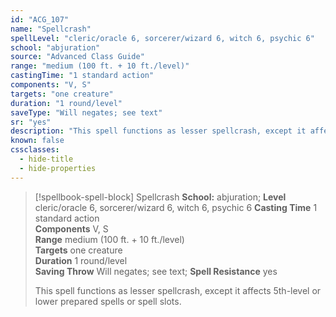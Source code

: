 ```yaml
---
id: "ACG_107"
name: "Spellcrash"
spellLevel: "cleric/oracle 6, sorcerer/wizard 6, witch 6, psychic 6"
school: "abjuration"
source: "Advanced Class Guide"
range: "medium (100 ft. + 10 ft./level)"
castingTime: "1 standard action"
components: "V, S"
targets: "one creature"
duration: "1 round/level"
saveType: "Will negates; see text"
sr: "yes"
description: "This spell functions as lesser spellcrash, except it affects 5th-level or lower prepared spells or spell slots."
known: false
cssclasses:
  - hide-title
  - hide-properties
---
```


> [!spellbook-spell-block] Spellcrash
> **School:** abjuration; **Level** cleric/oracle 6, sorcerer/wizard 6, witch 6, psychic 6
> **Casting Time** 1 standard action  
> **Components** V, S  
> **Range** medium (100 ft. + 10 ft./level)  
> **Targets** one creature  
> **Duration** 1 round/level  
> **Saving Throw** Will negates; see text; **Spell Resistance** yes
> 
> This spell functions as lesser spellcrash, except it affects 5th-level or lower prepared spells or spell slots.